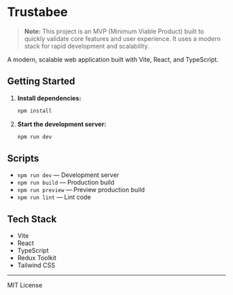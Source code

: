 # Trustabee

> **Note:** This project is an MVP (Minimum Viable Product) built to quickly validate core features and user experience. It uses a modern stack for rapid development and scalability.

A modern, scalable web application built with Vite, React, and TypeScript.

## Getting Started

1. **Install dependencies:**
   ```bash
   npm install
   ```
2. **Start the development server:**
   ```bash
   npm run dev
   ```

## Scripts
- `npm run dev` — Development server
- `npm run build` — Production build
- `npm run preview` — Preview production build
- `npm run lint` — Lint code

## Tech Stack
- Vite
- React
- TypeScript
- Redux Toolkit
- Tailwind CSS

---

MIT License 
